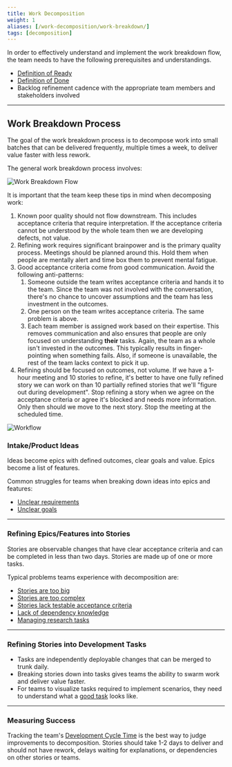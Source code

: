 ```yaml
---
title: Work Decomposition
weight: 1
aliases: [/work-decomposition/work-breakdown/]
tags: [decomposition]
---
```


In order to effectively understand and implement the work breakdown flow, the
team needs to have the following prerequisites and understandings.

- [Definition of Ready](../definition-of-ready)
- [Definition of Done](/docs/workflow-management/definition-of-done)
- Backlog refinement cadence with the appropriate team members and stakeholders involved

---

## Work Breakdown Process

The goal of the work breakdown process is to decompose work into small batches
that can be delivered frequently, multiple times a week, to deliver value faster with less rework.

The general work breakdown process involves:

![Work Breakdown Flow](/images/work-breakdown.png#width=80%)

It is important that the team keep these tips in mind when decomposing work:

1. Known poor quality should not flow downstream. This includes acceptance criteria that require interpretation. If the
   acceptance criteria cannot be understood by the whole team then we are developing defects, not value.
2. Refining work requires significant brainpower and is the primary quality process. Meetings should be planned around
   this. Hold them when people are mentally alert and time box them to prevent mental fatigue.
3. Good acceptance criteria come from good communication. Avoid the following anti-patterns:
   1. Someone outside the team writes acceptance criteria and hands it to the team. Since the team was not involved with
      the conversation, there's no chance to uncover assumptions and the team has less investment in the outcomes.
   2. One person on the team writes acceptance criteria. The same problem is above.
   3. Each team member is assigned work based on their expertise. This removes communication and also ensures that
      people are only focused on understanding **their** tasks. Again, the team as a whole isn't invested in the
      outcomes. This typically results in finger-pointing when something fails. Also, if someone is unavailable, the
      rest of the team lacks context to pick it up.
4. Refining should be focused on outcomes, not volume. If we have a 1-hour meeting and 10 stories to refine, it's better
   to have one fully refined story we can work on than 10 partially refined stories that we'll "figure out during
   development". Stop refining a story when we agree on the acceptance criteria or agree it's blocked and needs more
   information. Only then should we move to the next story. Stop the meeting at the scheduled time.

![Workflow](/images/work-breakdown-flow.png#width=10%)

### Intake/Product Ideas

Ideas become epics with defined outcomes, clear goals and value.
Epics become a list of features.

Common struggles for teams when breaking down ideas into epics and features:

- [Unclear requirements](../behavior-driven-development)
- [Unclear goals](../defining-product-goals)

---

### Refining Epics/Features into Stories

Stories are observable changes that have clear acceptance criteria and can be
completed in less than two days. Stories are made up of one or more tasks.

Typical problems teams experience with decomposition are:

- [Stories are too big](../story-slicing)
- [Stories are too complex](../complexity-workbreakdown)
- [Stories lack testable acceptance criteria](../behavior-driven-development)
- [Lack of dependency knowledge](../contract-driven-development)
- [Managing research tasks](../spikes)

---

### Refining Stories into Development Tasks

- Tasks are independently deployable changes that can be merged to trunk daily.
- Breaking stories down into tasks gives teams the ability to swarm work and deliver value faster.
- For teams to visualize tasks required to implement scenarios, they need to understand what a [good task](../task-decomposition) looks like.

---

### Measuring Success

Tracking the team's [Development Cycle Time](/metrics/development-cycle-time) is the best way to judge improvements
to decomposition. Stories should take 1-2 days to deliver and should not have rework, delays waiting for
explanations, or dependencies on other stories or teams.
